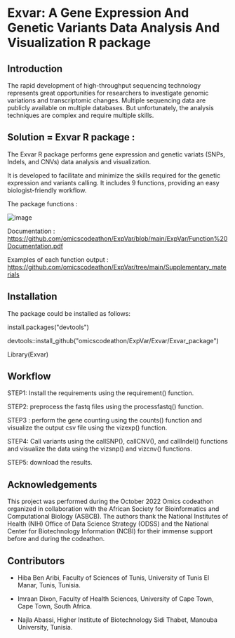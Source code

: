 # Exvar: A Gene Expression And Genetic Variants Data Analysis And Visualization R package

## Introduction

The rapid development of high-throughput sequencing technology represents great opportunities for researchers to investigate genomic variations and transcriptomic changes. Multiple sequencing data are publicly available on multiple databases. But unfortunately, the analysis techniques are complex and require multiple skills. 


## Solution = Exvar R package :

The Exvar R package performs gene expression and  genetic variats (SNPs, Indels, and CNVs) data analysis and  visualization.

It is developed to facilitate and minimize the skills required for the genetic expression and variants calling. It includes 9 functions, providing an easy biologist-friendly workflow. 

The package functions :

![image](https://user-images.githubusercontent.com/73958439/194703211-02d5b899-f51a-4c6d-906d-d4ada8d6b570.png)

Documentation : https://github.com/omicscodeathon/ExpVar/blob/main/ExpVar/Function%20Documentation.pdf

Examples of each function output : https://github.com/omicscodeathon/ExpVar/tree/main/Supplementary_materials

## Installation

The package could be installed as follows:

install.packages("devtools")

devtools::install_github("omicscodeathon/ExpVar/Exvar/Exvar_package")

Library(Exvar)

## Workflow

 STEP1: Install the requirements using the requirement() function.
 
 STEP2: preprocess the fastq files using the processfastq() function.
 
 STEP3 : perform the gene counting using the counts() function and visualize the output csv file using the vizexp() function.
 
 STEP4: Call variants using the callSNP(), callCNV(), and callIndel() functions and visualize the data using the vizsnp() and vizcnv() functions.
 
 STEP5: download the results.


## Acknowledgements

This project was performed during the October 2022 Omics codeathon organized in collaboration with the African Society for Bioinformatics and Computational Biology (ASBCB). The authors thank the National Institutes of Health (NIH) Office of Data Science Strategy (ODSS) and the National Center for Biotechnology Information (NCBI) for their immense support before and during the codeathon.

## Contributors

- Hiba Ben Aribi, Faculty of Sciences of Tunis, University of Tunis El Manar, Tunis, Tunisia.

- Imraan Dixon, Faculty of Health Sciences, University of Cape Town, Cape Town, South Africa.

- Najla Abassi, Higher Institute of Biotechnology Sidi Thabet, Manouba University, Tunisia.
